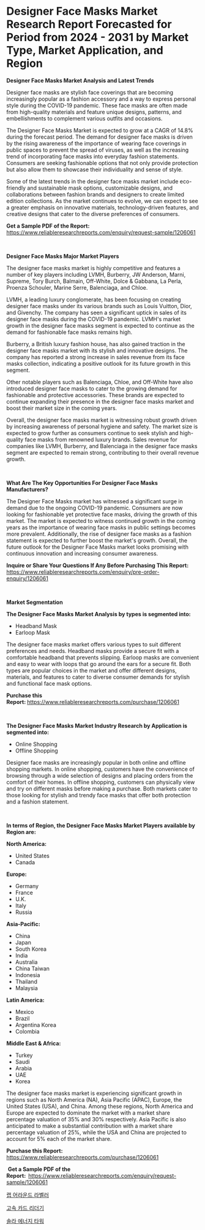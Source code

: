 <p><h1>Designer Face Masks Market Research Report Forecasted for Period from 2024 -  2031 by Market Type, Market Application, and Region</h1></p><p><strong>Designer Face Masks Market Analysis and Latest Trends</strong></p>
<p><p>Designer face masks are stylish face coverings that are becoming increasingly popular as a fashion accessory and a way to express personal style during the COVID-19 pandemic. These face masks are often made from high-quality materials and feature unique designs, patterns, and embellishments to complement various outfits and occasions.</p><p>The Designer Face Masks Market is expected to grow at a CAGR of 14.8% during the forecast period. The demand for designer face masks is driven by the rising awareness of the importance of wearing face coverings in public spaces to prevent the spread of viruses, as well as the increasing trend of incorporating face masks into everyday fashion statements. Consumers are seeking fashionable options that not only provide protection but also allow them to showcase their individuality and sense of style.</p><p>Some of the latest trends in the designer face masks market include eco-friendly and sustainable mask options, customizable designs, and collaborations between fashion brands and designers to create limited edition collections. As the market continues to evolve, we can expect to see a greater emphasis on innovative materials, technology-driven features, and creative designs that cater to the diverse preferences of consumers.</p></p>
<p><strong>Get a Sample PDF of the Report:&nbsp;</strong> <a href="https://www.reliableresearchreports.com/enquiry/request-sample/1206061">https://www.reliableresearchreports.com/enquiry/request-sample/1206061</a></p>
<p>&nbsp;</p>
<p><strong>Designer Face Masks Major Market Players</strong></p>
<p><p>The designer face masks market is highly competitive and features a number of key players including LVMH, Burberry, JW Anderson, Marni, Supreme, Tory Burch, Balmain, Off-White, Dolce & Gabbana, La Perla, Proenza Schouler, Marine Serre, Balenciaga, and Chloe.</p><p>LVMH, a leading luxury conglomerate, has been focusing on creating designer face masks under its various brands such as Louis Vuitton, Dior, and Givenchy. The company has seen a significant uptick in sales of its designer face masks during the COVID-19 pandemic. LVMH's market growth in the designer face masks segment is expected to continue as the demand for fashionable face masks remains high.</p><p>Burberry, a British luxury fashion house, has also gained traction in the designer face masks market with its stylish and innovative designs. The company has reported a strong increase in sales revenue from its face masks collection, indicating a positive outlook for its future growth in this segment.</p><p>Other notable players such as Balenciaga, Chloe, and Off-White have also introduced designer face masks to cater to the growing demand for fashionable and protective accessories. These brands are expected to continue expanding their presence in the designer face masks market and boost their market size in the coming years.</p><p>Overall, the designer face masks market is witnessing robust growth driven by increasing awareness of personal hygiene and safety. The market size is expected to grow further as consumers continue to seek stylish and high-quality face masks from renowned luxury brands. Sales revenue for companies like LVMH, Burberry, and Balenciaga in the designer face masks segment are expected to remain strong, contributing to their overall revenue growth.</p></p>
<p>&nbsp;</p>
<p><strong>What Are The Key Opportunities For Designer Face Masks Manufacturers?</strong></p>
<p><p>The Designer Face Masks market has witnessed a significant surge in demand due to the ongoing COVID-19 pandemic. Consumers are now looking for fashionable yet protective face masks, driving the growth of this market. The market is expected to witness continued growth in the coming years as the importance of wearing face masks in public settings becomes more prevalent. Additionally, the rise of designer face masks as a fashion statement is expected to further boost the market's growth. Overall, the future outlook for the Designer Face Masks market looks promising with continuous innovation and increasing consumer awareness.</p></p>
<p><strong>Inquire or Share Your Questions If Any Before Purchasing This Report:</strong> <a href="https://www.reliableresearchreports.com/enquiry/pre-order-enquiry/1206061">https://www.reliableresearchreports.com/enquiry/pre-order-enquiry/1206061</a></p>
<p>&nbsp;</p>
<p><strong>Market Segmentation</strong></p>
<p><strong>The Designer Face Masks Market Analysis by types is segmented into:</strong></p>
<p><ul><li>Headband Mask</li><li>Earloop Mask</li></ul></p>
<p><p>The designer face masks market offers various types to suit different preferences and needs. Headband masks provide a secure fit with a comfortable headband that prevents slipping. Earloop masks are convenient and easy to wear with loops that go around the ears for a secure fit. Both types are popular choices in the market and offer different designs, materials, and features to cater to diverse consumer demands for stylish and functional face mask options.</p></p>
<p><strong>Purchase this Report:&nbsp;</strong><a href="https://www.reliableresearchreports.com/purchase/1206061">https://www.reliableresearchreports.com/purchase/1206061</a></p>
<p>&nbsp;</p>
<p><strong>The Designer Face Masks Market Industry Research by Application is segmented into:</strong></p>
<p><ul><li>Online Shopping</li><li>Offline Shopping</li></ul></p>
<p><p>Designer face masks are increasingly popular in both online and offline shopping markets. In online shopping, customers have the convenience of browsing through a wide selection of designs and placing orders from the comfort of their homes. In offline shopping, customers can physically view and try on different masks before making a purchase. Both markets cater to those looking for stylish and trendy face masks that offer both protection and a fashion statement.</p></p>
<p>&nbsp;</p>
<p><strong>In terms of Region, the Designer Face Masks Market Players available by Region are:</strong></p>
<p>
    <p> <strong> North America: </strong>
        <ul>
            <li>United States</li>
            <li>Canada</li>
        </ul>
        </p> 
    <p> <strong> Europe: </strong>
        <ul>
            <li>Germany</li>
            <li>France</li>
            <li>U.K.</li>
            <li>Italy</li>
            <li>Russia</li>
        </ul>
        </p> 
    <p> <strong> Asia-Pacific: </strong>
        <ul>
            <li>China</li>
            <li>Japan</li>
            <li>South Korea</li>
            <li>India</li>
            <li>Australia</li>
            <li>China Taiwan</li>
            <li>Indonesia</li>
            <li>Thailand</li>
            <li>Malaysia</li>
        </ul>
        </p> 
    <p> <strong> Latin America: </strong>
        <ul>
            <li>Mexico</li>
            <li>Brazil</li>
            <li>Argentina Korea</li>
            <li>Colombia</li>
        </ul>
        </p> 
    <p> <strong> Middle East & Africa: </strong>
        <ul>
            <li>Turkey</li>
            <li>Saudi</li>
            <li>Arabia</li>
            <li>UAE</li>
            <li>Korea</li>
        </ul>
    </p>
    </p>
<p><p>The designer face masks market is experiencing significant growth in regions such as North America (NA), Asia Pacific (APAC), Europe, the United States (USA), and China. Among these regions, North America and Europe are expected to dominate the market with a market share percentage valuation of 35% and 30% respectively. Asia Pacific is also anticipated to make a substantial contribution with a market share percentage valuation of 25%, while the USA and China are projected to account for 5% each of the market share.</p></p>
<p><strong>Purchase this Report: </strong><a href="https://www.reliableresearchreports.com/purchase/1206061">https://www.reliableresearchreports.com/purchase/1206061</a></p>
<p>&nbsp;<strong>Get a Sample PDF of the Report:&nbsp;&nbsp;</strong><a href="https://www.reliableresearchreports.com/enquiry/request-sample/1206061">https://www.reliableresearchreports.com/enquiry/request-sample/1206061</a></p>
<p><strong></strong></p>
<p><p><a href="https://github.com/vseigx30c9a1j/Market-Research-Report-List-1/blob/main/12573786868.md">랩 어라운드 라벨러</a></p><p><a href="https://github.com/plelbej847484502/Market-Research-Report-List-1/blob/main/53529206867.md">고속 카드 리더기</a></p><p><a href="https://github.com/wallacBahrtyinger567686/Market-Research-Report-List-1/blob/main/23823476866.md">솔라 에너지 타워</a></p></p>